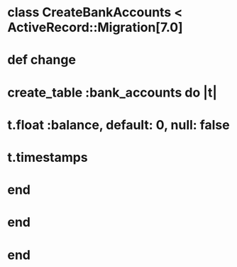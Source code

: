 # class CreateBankAccounts < ActiveRecord::Migration[7.0]
#   def change
#     create_table :bank_accounts do |t|
#       t.float :balance, default: 0, null: false

#       t.timestamps
#     end
#   end
# end
